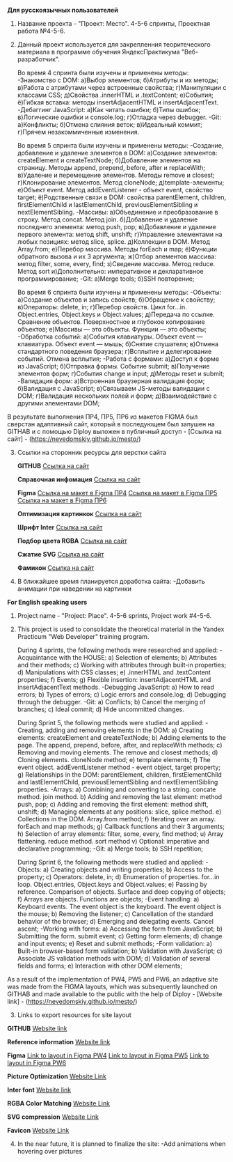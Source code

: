 **Для русскоязычных пользователей**

1. Название проекта - "Проект: Место". 4-5-6 спринты, Проектная работа №4-5-6.

2. Данный проект используется для закрепленния теоритеческого материала в программе обучения ЯндексПрактикума "Веб-разработчик".

   Во время 4 спринта были изучены и применены методы:
   -Знакомство с DOM:
      а)Выбор элементов;
      б)Атрибуты и их методы;
      в)Работа с атрибутами через встроенные свойства;
      г)Манипуляции с классами CSS;
      д)Свойства .innerHTML и .textContent;
      е)События;
      ё)Гибкая вставка: методы insertAdjacentHTML и insertAdjacentText.
   -Дебаггинг JavaScript:
      а)Как читать ошибки;
      б)Типы ошибок;
      в)Логические ошибки и console.log;
      г)Отладка через debugger.
   -Git:
      а)Конфликты;
      б)Отмена слияния веток;
      в)Идеальный коммит;
      г)Прячем незакоммиченные изменения.

   Во время 5 спринта были изучены и применены методы:
   -Создание, добавление и удаление элементов в DOM:
      а)Создание элементов: createElement и createTextNode;
      б)Добавление элементов на страницу. Методы append, prepend, before, after и replaceWith;
      в)Удаление и перемещение элементов. Методы remove и closest;
      г)Клонирование элементов. Метод cloneNode;
      д)template-элементы;
      е)Объект event. Метод addEventListener - объект event, свойство target;
      ё)Родственные связи в DOM: свойства parentElement, children, firstElementChild и lastElementChild, previousElementSibling и nextElementSibling.
   -Массивы:
      а)Объединение и преобразование в строку. Метод concat. Метод join.
      б)Добавление и удаление последнего элемента: метод push, pop;
      в)Добавление и удаление первого элемента: метод shift, unshift;
      г)Управление элементами на любых позициях: метод slice, splice.
      д)Коллекции в DOM. Метод Array.from;
      е)Перебор массива. Методы forEach и map;
      ё)Функции обратного вызова и их 3 аргумента;
      ж)Отбор элементов массива: метод filter, some, every, find;
      з)Сведение массива. Метод reduce. Метод sort
      и)Дополнительно: императивное и декларативное программирование;
   -Git:
      а)Merge tools;
      б)SSH повторение;

   Во время 6 спринта были изучены и применены методы:
   -Объекты:
      а)Создание объектов и запись свойств;
      б)Обращение к свойству;
      в)Операторы: delete, in;
      г)Перебор свойств. Цикл for...in. Object.entries, Object.keys и Object.values;
      д)Передача по ссылке. Сравнение объектов. Поверхностное и глубокое копирование объектов;
      е)Массивы — это объекты. Функции — это объекты;
   -Обработка событий:
      а)События клавиатуры. Объект event — клавиатура. Объект event — мышь;
      б)Снятие слушателя;
      в)Отмена стандартного поведения браузера;
      г)Всплытие и делегирование событий. Отмена всплытия;
   -Работа с формами:
      а)Доступ к форме из JavaScript;
      б)Отправка формы. Событие submit;
      в)Получение элементов форм;
      г)События change и input;
      д)Методы reset и submit;
   -Валидация форм:
      а)Встроенная браузерная валидация форм;
      б)Валидация с JavaScript;
      в)Связываем JS-методы валидации с DOM;
      г)Валидация нескольких полей и форм;
      д)Взаимодействие с другими элементами DOM;

В результате выполнения ПР4, ПР5, ПР6 из макетов FIGMA был сверстан адаптивный сайт, который в последующем был запушен на GITHAB и с помощью Diploy выложен в публичный доступ -
[Ссылка на сайт] - (https://nevedomskiy.github.io/mesto/)

3. Ссылки на сторонник ресурсы для верстки сайта

   **GITHUB**
   [Ссылка на сайт](https://github.com/Nevedomskiy)

   **Справочная инфомация**
   [Ссылка на сайт](https://developer.mozilla.org/ru/docs/Web/CSS)

   **Figma**
   [Ссылка на макет в Figma ПР4](https://www.figma.com/file/2cn9N9jSkmxD84oJik7xL7/JavaScript.-Sprint-4?t=ybH75czb5wz4FZfl-0)
   [Ссылка на макет в Figma ПР5](https://www.figma.com/file/bjyvbKKJN2naO0ucURl2Z0/JavaScript.-Sprint-5?node-id=50160%3A347&t=TaShR0ur8yKeeiY8-0)
   [Ссылка на макет в Figma ПР6](https://www.figma.com/file/kRVLKwYG3d1HGLvh7JFWRT/JavaScript.-Sprint-6?node-id=1124%3A73&t=VhJyIu7o9N4NzeNw-0)

   **Оптимизация картинкок**
   [Ссылка на сайт](https://tinypng.com/)

   **Шрифт Inter**
   [Ссылка на сайт](https://rsms.me/inter/)

   **Подбор цвета RGBA**
   [Ссылка на сайт](http://hex2rgba.devoth.com/)

   **Сжатие SVG**
   [Ссылка на сайт](https://jakearchibald.github.io/svgomg/)

   **Фамикон**
   [Ссылка на сайт](https://favicon.io/favicon-generator/)

4. В ближайшее время планируется доработка сайта:
   -Добавить анимации при наведении на картинки


**For English speaking users**

1. Project name - "Project: Place". 4-5-6 sprints, Project work #4-5-6.

2. This project is used to consolidate the theoretical material in the Yandex Practicum "Web Developer" training program.

   During 4 sprints, the following methods were researched and applied:
   -Acquaintance with the HOUSE:
      a) Selection of elements;
      b) Attributes and their methods;
      c) Working with attributes through built-in properties;
      d) Manipulations with CSS classes;
      e) .innerHTML and .textContent properties;
      f) Events;
      g) Flexible insertion: insertAdjacentHTML and insertAdjacentText methods.
   -Debugging JavaScript:
      a) How to read errors;
      b) Types of errors;
      c) Logic errors and console.log;
      d) Debugging through the debugger.
   -Git:
      a) Conflicts;
      b) Cancel the merging of branches;
      c) Ideal commit;
      d) Hide uncommitted changes.

   During Sprint 5, the following methods were studied and applied:
   -Creating, adding and removing elements in the DOM:
      a) Creating elements: createElement and createTextNode;
      b) Adding elements to the page. The append, prepend, before, after, and replaceWith methods;
      c) Removing and moving elements. The remove and closest methods;
      d) Cloning elements. cloneNode method;
      e) template elements;
      f) The event object. addEventListener method - event object, target property;
      g) Relationships in the DOM: parentElement, children, firstElementChild and lastElementChild, previousElementSibling and nextElementSibling properties.
   -Arrays:
      a) Combining and converting to a string. concate method. join method.
      b) Adding and removing the last element: method push, pop;
      c) Adding and removing the first element: method shift, unshift;
      d) Managing elements at any positions: slice, splice method.
      e) Collections in the DOM. Array.from method;
      f) Iterating over an array. forEach and map methods;
      g) Callback functions and their 3 arguments;
      h) Selection of array elements: filter, some, every, find method;
      u) Array flattening. reduce method. sort method
      v) Optional: imperative and declarative programming;
   -Git:
      a) Merge tools;
      b) SSH repetition;

   During Sprint 6, the following methods were studied and applied:
   -Objects:
      a) Creating objects and writing properties;
      b) Access to the property;
      c) Operators: delete, in;
      d) Enumeration of properties. for...in loop. Object.entries, Object.keys and Object.values;
      e) Passing by reference. Comparison of objects. Surface and deep copying of objects;
      f) Arrays are objects. Functions are objects;
   -Event handling:
      a) Keyboard events. The event object is the keyboard. The event object is the mouse;
      b) Removing the listener;
      c) Cancellation of the standard behavior of the browser;
      d) Emerging and delegating events. Cancel ascent;
   -Working with forms:
      a) Accessing the form from JavaScript;
      b) Submitting the form. submit event;
      c) Getting form elements;
      d) change and input events;
      e) Reset and submit methods;
   -Form validation:
      a) Built-in browser-based form validation;
      b) Validation with JavaScript;
      c) Associate JS validation methods with DOM;
      d) Validation of several fields and forms;
      e) Interaction with other DOM elements;

As a result of the implementation of PW4, PW5 and PW6, an adaptive site was made from the FIGMA layouts, which was subsequently launched on GITHAB and made available to the public with the help of Diploy -
[Website link] - (https://nevedomskiy.github.io/mesto/)

3. Links to export resources for site layout

**GITHUB**
[Website link](https://github.com/Nevedomskiy)

**Reference information**
[Website link](https://developer.mozilla.org/ru/docs/Web/CSS)

**Figma**
[Link to layout in Figma PW4](https://www.figma.com/file/2cn9N9jSkmxD84oJik7xL7/JavaScript.-Sprint-4?t=ybH75czb5wz4FZfl-0)
[Link to layout in Figma PW5](https://www.figma.com/file/bjyvbKKJN2naO0ucURl2Z0/JavaScript.-Sprint-5?node-id=50160%3A347&t=TaShR0ur8yKeeiY8-0)
[Link to layout in Figma PW6](https://www.figma.com/file/kRVLKwYG3d1HGLvh7JFWRT/JavaScript.-Sprint-6?node-id=1124%3A73&t=VhJyIu7o9N4NzeNw-0)

**Picture Optimization**
[Website Link](https://tinypng.com/)

**Inter font**
[Website link](https://rsms.me/inter/)

**RGBA Color Matching**
[Website Link](http://hex2rgba.devoth.com/)

**SVG compression**
[Website Link](https://jakearchibald.github.io/svgomg/)

**Favicon**
[Website Link](https://favicon.io/favicon-generator/)

4. In the near future, it is planned to finalize the site:
   -Add animations when hovering over pictures
